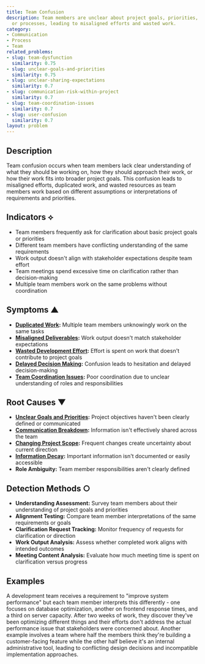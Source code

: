 ```yaml
---
title: Team Confusion
description: Team members are unclear about project goals, priorities, responsibilities,
  or processes, leading to misaligned efforts and wasted work.
category:
- Communication
- Process
- Team
related_problems:
- slug: team-dysfunction
  similarity: 0.75
- slug: unclear-goals-and-priorities
  similarity: 0.75
- slug: unclear-sharing-expectations
  similarity: 0.7
- slug: communication-risk-within-project
  similarity: 0.7
- slug: team-coordination-issues
  similarity: 0.7
- slug: user-confusion
  similarity: 0.7
layout: problem
---
```


## Description

Team confusion occurs when team members lack clear understanding of what they should be working on, how they should approach their work, or how their work fits into broader project goals. This confusion leads to misaligned efforts, duplicated work, and wasted resources as team members work based on different assumptions or interpretations of requirements and priorities.

## Indicators ⟡

- Team members frequently ask for clarification about basic project goals or priorities
- Different team members have conflicting understanding of the same requirements
- Work output doesn't align with stakeholder expectations despite team effort
- Team meetings spend excessive time on clarification rather than decision-making
- Multiple team members work on the same problems without coordination

## Symptoms ▲

- **[Duplicated Work](duplicated-work.md):** Multiple team members unknowingly work on the same tasks
- **[Misaligned Deliverables](misaligned-deliverables.md):** Work output doesn't match stakeholder expectations
- **[Wasted Development Effort](wasted-development-effort.md):** Effort is spent on work that doesn't contribute to project goals
- **[Delayed Decision Making](delayed-decision-making.md):** Confusion leads to hesitation and delayed decision-making
- **[Team Coordination Issues](team-coordination-issues.md):** Poor coordination due to unclear understanding of roles and responsibilities

## Root Causes ▼

- **[Unclear Goals and Priorities](unclear-goals-and-priorities.md):** Project objectives haven't been clearly defined or communicated
- **[Communication Breakdown](communication-breakdown.md):** Information isn't effectively shared across the team
- **[Changing Project Scope](changing-project-scope.md):** Frequent changes create uncertainty about current direction
- **[Information Decay](information-decay.md):** Important information isn't documented or easily accessible
- **Role Ambiguity:** Team member responsibilities aren't clearly defined

## Detection Methods ○

- **Understanding Assessment:** Survey team members about their understanding of project goals and priorities
- **Alignment Testing:** Compare team member interpretations of the same requirements or goals
- **Clarification Request Tracking:** Monitor frequency of requests for clarification or direction
- **Work Output Analysis:** Assess whether completed work aligns with intended outcomes
- **Meeting Content Analysis:** Evaluate how much meeting time is spent on clarification versus progress

## Examples

A development team receives a requirement to "improve system performance" but each team member interprets this differently - one focuses on database optimization, another on frontend response times, and a third on server capacity. After two weeks of work, they discover they've been optimizing different things and their efforts don't address the actual performance issue that stakeholders were concerned about. Another example involves a team where half the members think they're building a customer-facing feature while the other half believe it's an internal administrative tool, leading to conflicting design decisions and incompatible implementation approaches.